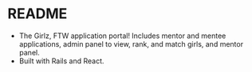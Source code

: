 # README
* The Girlz, FTW application portal! Includes mentor and mentee applications,
admin panel to view, rank, and match girls, and mentor panel.
* Built with Rails and React.
